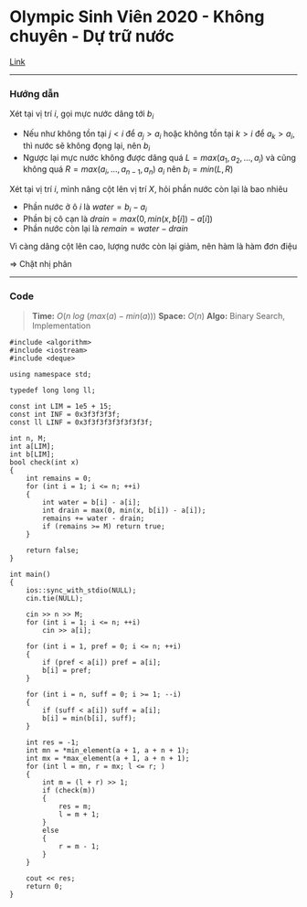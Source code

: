 Olympic Sinh Viên 2020 - Không chuyên - Dự trữ nước
===

[Link](https://oj.vnoi.info/problem/olp_kc20_game11)

-----

### Hướng dẫn

Xét tại vị trí $i$, gọi mực nước dâng tới $b_i$

- Nếu như không tồn tại $j < i$ để $a_j > a_i$ hoặc không tồn tại $k > i$ để $a_k > a_i$, thì nước sẽ không đọng lại, nên $b_i$
- Ngược lại mực nước không được dâng quá $L = max(a_1, a_2, \dots, a_i)$ và cũng không quá $R = max(a_i, \dots, a_{n-1}, a_n)$ $a_i$ nên $b_i = min(L, R)$

Xét tại vị trí $i$, mình nâng cột lên vị trí $X$, hỏi phần nước còn lại là bao nhiêu

- Phần nước ở ô $i$ là $water = b_i - a_i$
- Phần bị cô cạn là $drain = max(0, min(x, b[i]) - a[i])$
- Phần nước còn lại là $remain = water - drain$

Vì càng dâng cột lên cao, lượng nước còn lại giảm, nên hàm là hàm đơn điệu

$\Rightarrow$ Chặt nhị phân

-----

### Code 

> **Time:** $O(n\ log\ (max(a) - min(a)))$
> **Space:** $O(n)$ 
> **Algo:** Binary Search, Implementation

```cpp=
#include <algorithm>
#include <iostream>
#include <deque>

using namespace std;

typedef long long ll;

const int LIM = 1e5 + 15;
const int INF = 0x3f3f3f3f;
const ll LINF = 0x3f3f3f3f3f3f3f3f;

int n, M;
int a[LIM];
int b[LIM];
bool check(int x)
{
    int remains = 0;
    for (int i = 1; i <= n; ++i)
    {
        int water = b[i] - a[i];
        int drain = max(0, min(x, b[i]) - a[i]);
        remains += water - drain;
        if (remains >= M) return true;
    }

    return false;
}

int main()
{
    ios::sync_with_stdio(NULL);
    cin.tie(NULL);

    cin >> n >> M;
    for (int i = 1; i <= n; ++i)
        cin >> a[i];

    for (int i = 1, pref = 0; i <= n; ++i)
    {
        if (pref < a[i]) pref = a[i];
        b[i] = pref;
    }

    for (int i = n, suff = 0; i >= 1; --i)
    {
        if (suff < a[i]) suff = a[i];
        b[i] = min(b[i], suff);
    }

    int res = -1;
    int mn = *min_element(a + 1, a + n + 1);
    int mx = *max_element(a + 1, a + n + 1);
    for (int l = mn, r = mx; l <= r; )
    {
        int m = (l + r) >> 1;
        if (check(m))
        {
            res = m;
            l = m + 1;
        }
        else 
        {
            r = m - 1;
        }
    }

    cout << res;
    return 0;
}
```